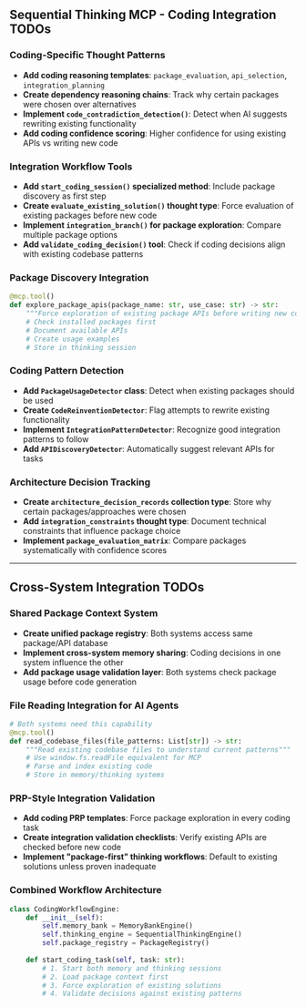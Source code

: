 ## Sequential Thinking MCP - Coding Integration TODOs

### Coding-Specific Thought Patterns
- **Add coding reasoning templates**: `package_evaluation`, `api_selection`, `integration_planning`
- **Create dependency reasoning chains**: Track why certain packages were chosen over alternatives
- **Implement `code_contradiction_detection()`**: Detect when AI suggests rewriting existing functionality
- **Add coding confidence scoring**: Higher confidence for using existing APIs vs writing new code

### Integration Workflow Tools
- **Add `start_coding_session()` specialized method**: Include package discovery as first step
- **Create `evaluate_existing_solution()` thought type**: Force evaluation of existing packages before new code
- **Implement `integration_branch()` for package exploration**: Compare multiple package options
- **Add `validate_coding_decision()` tool**: Check if coding decisions align with existing codebase patterns

### Package Discovery Integration
```python
@mcp.tool()
def explore_package_apis(package_name: str, use_case: str) -> str:
    """Force exploration of existing package APIs before writing new code"""
    # Check installed packages first
    # Document available APIs
    # Create usage examples
    # Store in thinking session
```

### Coding Pattern Detection
- **Add `PackageUsageDetector` class**: Detect when existing packages should be used
- **Create `CodeReinventionDetector`**: Flag attempts to rewrite existing functionality  
- **Implement `IntegrationPatternDetector`**: Recognize good integration patterns to follow
- **Add `APIDiscoveryDetector`**: Automatically suggest relevant APIs for tasks

### Architecture Decision Tracking
- **Create `architecture_decision_records` collection type**: Store why certain packages/approaches were chosen
- **Add `integration_constraints` thought type**: Document technical constraints that influence package choice
- **Implement `package_evaluation_matrix`**: Compare packages systematically with confidence scores

---

## Cross-System Integration TODOs

### Shared Package Context System
- **Create unified package registry**: Both systems access same package/API database
- **Implement cross-system memory sharing**: Coding decisions in one system influence the other
- **Add package usage validation layer**: Both systems check package usage before code generation

### File Reading Integration for AI Agents
```python
# Both systems need this capability
@mcp.tool()
def read_codebase_files(file_patterns: List[str]) -> str:
    """Read existing codebase files to understand current patterns"""
    # Use window.fs.readFile equivalent for MCP
    # Parse and index existing code
    # Store in memory/thinking systems
```

### PRP-Style Integration Validation
- **Add coding PRP templates**: Force package exploration in every coding task
- **Create integration validation checklists**: Verify existing APIs are checked before new code
- **Implement "package-first" thinking workflows**: Default to existing solutions unless proven inadequate

### Combined Workflow Architecture
```python
class CodingWorkflowEngine:
    def __init__(self):
        self.memory_bank = MemoryBankEngine()
        self.thinking_engine = SequentialThinkingEngine()
        self.package_registry = PackageRegistry()
    
    def start_coding_task(self, task: str):
        # 1. Start both memory and thinking sessions
        # 2. Load package context first
        # 3. Force exploration of existing solutions
        # 4. Validate decisions against existing patterns
```